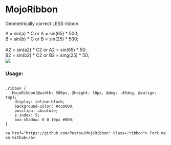 MojoRibbon
==========

Geometrically correct LESS ribbon

A = sin(a) * C or A = sin(65) * 500; <br>
B = sin(b) * C or B = sin(25) * 500; <br>
<br>
A2 = sin(a2) * C2 or A2 = sin(65) * 50; <br>
B2 = sin(b2) * C2 or B2 = sing(25) * 50; <br>
<img src="http://img-fotki.yandex.ru/get/9154/188626415.0/0_c0d90_2a74afc9_orig">

<h3>Usage:</h3>

<pre><code>
.ribbon {
  .MojoRibbon(@width: 500px, @height: 50px, @deg: -45deg, @valign: top);
	display: inline-block;
	background-color: #cc0000;
	position: absolute;
	z-index: 5;
	box-shadow: 0 0 10px #000;
}

&lt;a href="https://github.com/Pestov/MojoRibbon" class="ribbon"&gt; Fork me on Github&lt;/a&gt;
</code></pre>
